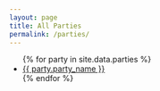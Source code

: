 ```yaml
---
layout: page
title: All Parties
permalink: /parties/
---
```



<ul>
{% for party in site.data.parties %}
    <li>
        <a href="/parties/{{ party.party_name|slugify }}">{{ party.party_name }}</a>
    </li>
{% endfor %}
</ul>
